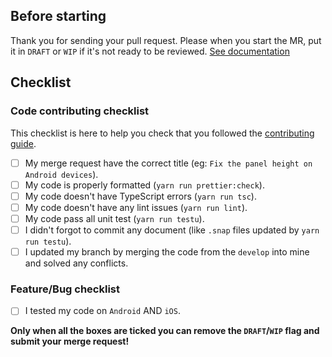 ## Before starting
Thank you for sending your pull request.
Please when you start the MR, put it in `DRAFT` or `WIP` if it's not ready to be reviewed.
[See documentation](https://docs.github.com/en/github/collaborating-with-issues-and-pull-requests/about-pull-requests#draft-pull-requests)

## Checklist
### Code contributing checklist
This checklist is here to help you check that you followed the
[contributing guide](https://github.com/odemolliens/react-native-netwatch/blob/develop/CONTRIBUTING.md).

- [ ] My merge request have the correct title (eg: `Fix the panel height on Android devices`).
- [ ] My code is properly formatted (`yarn run prettier:check`).
- [ ] My code doesn't have TypeScript errors (`yarn run tsc`).
- [ ] My code doesn't have any lint issues (`yarn run lint`).
- [ ] My code pass all unit test (`yarn run testu`).
- [ ] I didn't forgot to commit any document (like `.snap` files updated by `yarn run testu`).
- [ ] I updated my branch by merging the code from the `develop` into mine and solved any conflicts.

### Feature/Bug checklist
- [ ] I tested my code on `Android` AND `iOS`.

**Only when all the boxes are ticked you can remove the `DRAFT`/`WIP` flag and submit your merge request!**

